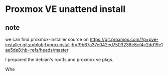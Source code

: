 #  Proxmox VE  unattend install 
## note
we can find proxmox-installer source on https://git.proxmox.com/?p=pve-installer.git;a=blob;f=proxinstall;h=f9b67a37e042ed7503238e8cf4c2dd19e1ae5de8;hb=refs/heads/master

I prepared the debian's rootfs and proxmox ve pkgs.

Whe 
